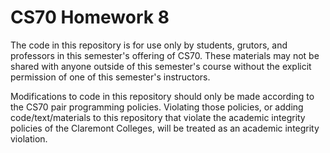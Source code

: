 # CS70 Homework 8

The code in this repository is for use only by students, grutors, and professors in this semester's offering of CS70. These materials may not be shared with anyone outside of this semester's course without the explicit permission of one of this semester's instructors.

Modifications to code in this repository should only be made according to the CS70 pair programming policies. Violating those policies, or adding code/text/materials to this repository that violate the academic integrity policies of the Claremont Colleges, will be treated as an academic integrity violation. 

